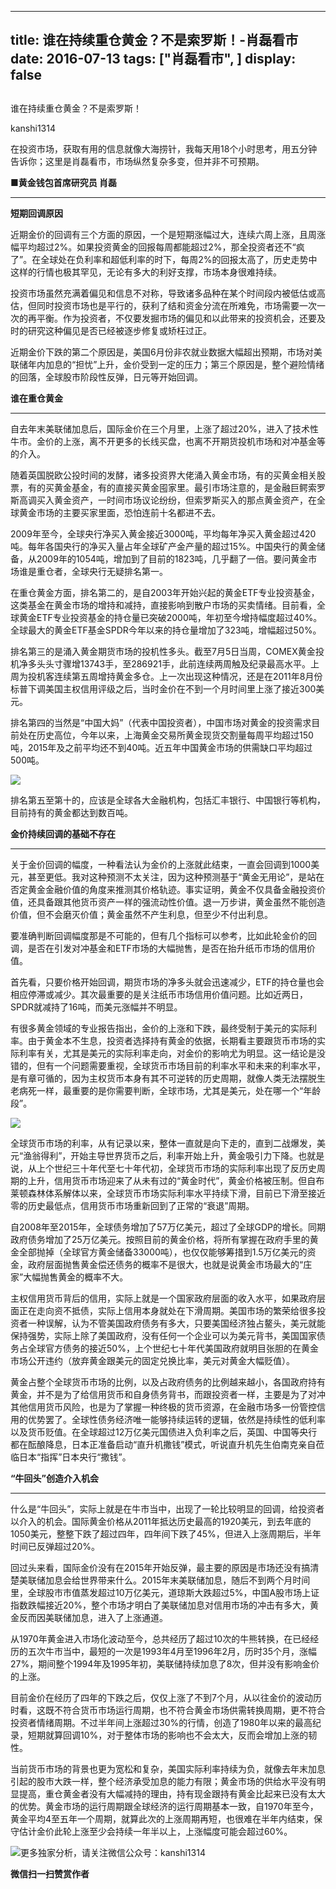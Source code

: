 
---
title:  谁在持续重仓黄金？不是索罗斯！-肖磊看市
date: 2016-07-13
tags: ["肖磊看市", ]
display: false
---


## 



谁在持续重仓黄金？不是索罗斯！




kanshi1314




在投资市场，获取有用的信息就像大海捞针，我每天用18个小时思考，用五分钟告诉你；这里是肖磊看市，市场纵然复杂多变，但并非不可预期。


**■黄金钱包首席研究员 肖磊**

****

**短期回调原因**



近期金价的回调有三个方面的原因，一个是短期涨幅过大，连续六周上涨，且周涨幅平均超过2%。如果投资黄金的回报每周都能超过2%，那全投资者还不“疯了”。在全球处在负利率和超低利率的时下，每周2%的回报太高了，历史走势中这样的行情也极其罕见，无论有多大的利好支撑，市场本身很难持续。

投资市场虽然充满着偏见和信息不对称，导致诸多品种在某个时间段内被低估或高估，但同时投资市场也是平行的，获利了结和资金分流在所难免，市场需要一次一次的再平衡。作为投资者，不仅要发掘市场的偏见和以此带来的投资机会，还要及时的研究这种偏见是否已经被逐步修复或矫枉过正。

近期金价下跌的第二个原因是，美国6月份非农就业数据大幅超出预期，市场对美联储年内加息的“担忧”上升，金价受到一定的压力；第三个原因是，整个避险情绪的回落，全球股市阶段性反弹，日元等开始回调。



**谁在重仓黄金**

****

自去年末美联储加息后，国际金价在三个月里，上涨了超过20%，进入了技术性牛市。金价的上涨，离不开更多的长线买盘，也离不开期货投机市场和对冲基金等的介入。

随着英国脱欧公投时间的发酵，诸多投资界大佬涌入黄金市场，有的买黄金相关股票，有的买黄金基金，有的直接买黄金囤家里。最引市场注意的，是金融巨鳄索罗斯高调买入黄金资产，一时间市场议论纷纷，但索罗斯买入的那点黄金资产，在全球黄金市场的主要买家里面，恐怕连前十名都进不去。

2009年至今，全球央行净买入黄金接近3000吨，平均每年净买入黄金超过420吨。每年各国央行的净买入量占年全球矿产金产量的超过15%。中国央行的黄金储备，从2009年的1054吨，增加到了目前的1823吨，几乎翻了一倍。要问黄金市场谁是重仓者，全球央行无疑排名第一。

在重仓黄金方面，排名第二的，是自2003年开始兴起的黄金ETF专业投资基金，这类基金在黄金市场的增持和减持，直接影响到散户市场的买卖情绪。目前看，全球黄金ETF专业投资基金的持仓量已突破2000吨，年初至今增持幅度超过40%。全球最大的黄金ETF基金SPDR今年以来的持仓量增加了323吨，增幅超过50%。

排名第三的是涌入黄金期货市场的投机性多头。截至7月5日当周，COMEX黄金投机净多头头寸骤增13743手，至286921手，此前连续两周触及纪录最高水平。上周为投机客连续第五周增持黄金多仓。上一次出现这种情况，还是在2011年8月份标普下调美国主权信用评级之后，当时金价在不到一个月时间里上涨了接近300美元。

排名第四的当然是“中国大妈”（代表中国投资者），中国市场对黄金的投资需求目前处在历史高位，今年以来，上海黄金交易所黄金现货交割量每周平均超过150吨，2015年及之前平均还不到40吨。近五年中国黄金市场的供需缺口平均超过500吨。

<img data-s="300,640" data-type="png" src="http://mmbiz.qpic.cn/mmbiz/rIYcHn0KrPR2R7lxkg4aLL6ovCIicSpCliaGYHTjLaXpbPK2cnUzeq2UErNiaMjQosKTnO9m6icUgo4QpkxrOuRRTw/0?wx_fmt=png" data-ratio="0.5611510791366906" data-w=""/>

排名第五至第十的，应该是全球各大金融机构，包括汇丰银行、中国银行等机构，目前持有的黄金都达到数百吨。



**金价持续回调的基础不存在**

****

关于金价回调的幅度，一种看法认为金价的上涨就此结束，一直会回调到1000美元，甚至更低。我对这种预测不太关注，因为这种预测基于“黄金无用论”，是站在否定黄金金融价值的角度来推测其价格轨迹。事实证明，黄金不仅具备金融投资价值，还具备跟其他货币资产一样的强流动性价值。退一万步讲，黄金虽然不能创造价值，但不会磨灭价值；黄金虽然不产生利息，但至少不付出利息。

要准确判断回调幅度那是不可能的，但有几个指标可以参考，比如此轮金价的回调，是否在引发对冲基金和ETF市场的大幅抛售，是否在抬升纸币市场的信用价值。

首先看，只要价格开始回调，期货市场的净多头就会迅速减少，ETF的持仓量也会相应停滞或减少。其次最重要的是关注纸币市场信用价值问题。比如近两日，SPDR就减持了16吨，而美元涨幅并不明显。

有很多黄金领域的专业报告指出，金价的上涨和下跌，最终受制于美元的实际利率。由于黄金本不生息，投资者选择持有黄金的依据，长期看主要跟货币市场的实际利率有关，尤其是美元的实际利率走向，对金价的影响尤为明显。这一结论是没错的，但有一个问题需要重视，全球货币市场目前的利率水平和未来的利率水平，是有章可循的，因为主权货币本身有其不可逆转的历史周期，就像人类无法摆脱生老病死一样，最重要的是你需要判断，全球市场，尤其是美元，处在哪一个“年龄段”。

<img data-s="300,640" data-type="png" src="http://mmbiz.qpic.cn/mmbiz/rIYcHn0KrPR2R7lxkg4aLL6ovCIicSpClgpLRVyen7wID1NOZfq9b5rHBbYiaKcj4TTp6MTmwky72YWRaTJUMZMQ/0?wx_fmt=png" data-ratio="0.5989208633093526" data-w=""/>

全球货币市场的利率，从有记录以来，整体一直就是向下走的，直到二战爆发，美元“渔翁得利”，开始主导世界货币之后，利率开始上升，黄金吸引力下降。也就是说，从上个世纪三十年代至七十年代初，全球货币市场的实际利率出现了反历史周期的上升，信用货币市场迎来了从未有过的“黄金时代”，黄金价格被压制。但自布莱顿森林体系解体以来，全球货币市场实际利率水平持续下滑，目前已下滑至接近零的历史最低点，信用货币市场重新回到了正常的“衰退”周期。

自2008年至2015年，全球债务增加了57万亿美元，超过了全球GDP的增长。同期政府债务增加了25万亿美元。按照目前的黄金价格，将所有掌握在政府手里的黄金全部抛掉（全球官方黄金储备33000吨），也仅仅能够筹措到1.5万亿美元的资金，政府层面抛售黄金偿还债务的概率不是很大，也就是说黄金市场最大的“庄家”大幅抛售黄金的概率不大。

主权信用货币背后的信用，实际上就是一个国家政府层面的收入水平，如果政府层面正在走向资不抵债，实际上信用本身就处在下滑周期。美国市场的繁荣给很多投资者一种误解，认为不管美国政府债务有多大，只要美国经济独占鳌头，美元就能保持强势，实际上除了美国政府，没有任何一个企业可以为美元背书，美国国家债务占全球官方债务的接近50%，上个世纪七十年代美国政府就明目张胆的在黄金市场公开违约（放弃黄金跟美元的固定兑换比率，美元对黄金大幅贬值）。

黄金占整个全球货币市场的比例，以及占政府债务的比例越来越小，各国政府持有黄金，并不是为了给信用货币和自身债务背书，而跟投资者一样，主要是为了对冲其他信用货币风险，也是为了掌握一种终极的货币资源，在金融市场多一份管控信用的优势罢了。全球性债务经济唯一能够持续运转的逻辑，依然是持续性的低利率以及货币贬值。在全球超过12万亿美元国债进入负利率之后，英国、中国等央行都在酝酿降息，日本正准备启动“直升机撒钱”模式，听说直升机先生伯南克亲自莅临日本“指挥”日本央行“撒钱”。



**“牛回头”创造介入机会**

****

什么是“牛回头”，实际上就是在牛市当中，出现了一轮比较明显的回调，给投资者以介入的机会。国际黄金价格从2011年抵达历史最高的1920美元，到去年底的1050美元，整整下跌了超过四年，四年间下跌了45%，但进入上涨周期后，半年时间已反弹超过20%。

回过头来看，国际金价没有在2015年开始反弹，最主要的原因是市场还没有搞清楚美联储加息会给世界带来什么。2015年末美联储加息，随后不到两个月时间里，全球股市市值蒸发超过10万亿美元，道琼斯大跌超过5%，中国A股市场上证指数跌幅接近20%，整个市场才明白了美联储加息对信用市场的冲击有多大，黄金反而因美联储加息，进入了上涨通道。

从1970年黄金进入市场化波动至今，总共经历了超过10次的牛熊转换，在已经经历的五次牛市当中，最短的一次是1993年4月至1996年2月，历时35个月，涨幅27%，期间整个1994年及1995年初，美联储持续加息了8次，但并没有影响金价的上涨。

目前金价在经历了四年的下跌之后，仅仅上涨了不到7个月，从以往金价的波动历时看，这既不符合货币市场运行周期，也不符合黄金市场供需转换周期，更不符合投资者情绪周期。不过半年间上涨超过30%的行情，创造了1980年以来的最高纪录，短期就算回调10%，对于整体市场的影响也不会太大，反而会增加上涨的韧性。

当前货币市场的背景也更为宽松和复杂，美国实际利率持续为负，就像去年末加息引起的股市大跌一样，整个经济承受加息的能力有限；黄金市场的供给水平没有明显提高，重仓黄金者没有大幅减持的理由，持有现金跟持有黄金比起来已没有太大的优势。黄金市场的运行周期跟全球经济的运行周期基本一致，自1970年至今，黄金平均4至五年一个周期，就算此次的上涨周期再短，也很难在半年内结束，保守估计金价此轮上涨至少会持续一年半以上，上涨幅度可能会超过60%。

<img data-s="300,640" data-type="jpeg" src="http://mmbiz.qpic.cn/mmbiz/rIYcHn0KrPR2R7lxkg4aLL6ovCIicSpClI7MfricRkILyPyHXCrBHegm9diadrsJic6dfSvgK1qGNhPN7HIaLMlnPg/0?wx_fmt=jpeg" data-ratio="1.0053956834532374" data-w=""/>更多独家分析，请关注微信公众号：kanshi1314






**微信扫一扫赞赏作者**













